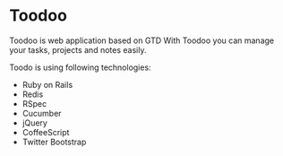 # Toodoo

Toodoo is web application based on GTD
With Toodoo you can manage your tasks, projects and notes easily.

Toodo is using following technologies:

-  Ruby on Rails
-  Redis
-  RSpec
-  Cucumber
-  jQuery
-  CoffeeScript
-  Twitter Bootstrap